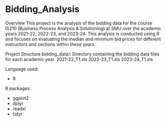 # Bidding_Analysis
Overview
This project is the analysis of the bidding data for the course IS210 (Business Process Analysis & Solutioning) at SMU over the academic years 2021-22, 2022-23, and 2023-24. 
This analysis is conducted using R and focuses on evaluating the median and minimum bid prices for different instructors and sections within these years.

Project Structure
bidding_data/: Directory containing the bidding data files for each academic year.
2021-22_T1.xls
2022-23_T1.xls
2023-24_T1.xls

Language used:
* R

R packages:
* ggplot2
* dplyr
* readxl
* tidyr
